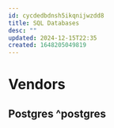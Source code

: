 ```yaml
---
id: cycdedbdnsh5ikqnijwzdd8
title: SQL Databases
desc: ""
updated: 2024-12-15T22:35
created: 1648205049819
---
```

# Vendors

## Postgres ^postgres




